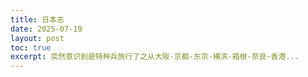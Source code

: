 ```yaml
---
title: 日本志
date: 2025-07-19
layout: post
toc: true
excerpt: 突然意识到是特种兵旅行了之从大阪-京都-东京-横滨-箱根-奈良-香港...
---
```


